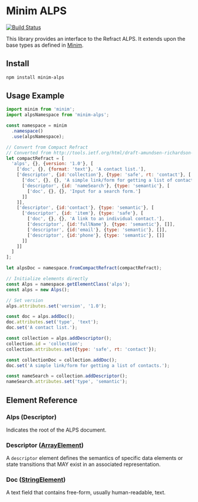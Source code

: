 # Minim ALPS

[![Build Status](https://travis-ci.org/refractproject/minim-alps.svg?branch=master)](https://travis-ci.org/refractproject/minim-alps)

This library provides an interface to the Refract ALPS. It extends upon the base types as defined in [Minim](https://github.com/refractproject/minim).

## Install

```sh
npm install minim-alps
```

## Usage Example

```js
import minim from 'minim';
import alpsNamespace from 'minim-alps';

const namespace = minim
  .namespace()
  .use(alpsNamespace);

// Convert from Compact Refract
// Converted from http://tools.ietf.org/html/draft-amundsen-richardson-foster-alps-01
let compactRefract = [
  'alps', {}, {version: '1.0'}, [
    ['doc', {}, {format: 'text'}, 'A contact list.'],
    ['descriptor', {id:'collection'}, {type: 'safe', rt: 'contact'}, [
      ['doc', {}, {}, 'A simple link/form for getting a list of contacts.'],
      ['descriptor', {id: 'nameSearch'}, {type: 'semantic'}, [
        ['doc', {}, {}, 'Input for a search form.']
      ]]
    ]],
    ['descriptor', {id:'contact'}, {type: 'semantic'}, [
      ['descriptor', {id: 'item'}, {type: 'safe'}, [
        ['doc', {}, {}, 'A link to an individual contact.'],
        ['descriptor', {id:'fullName'}, {type: 'semantic'}, []],
        ['descriptor', {id:'email'}, {type: 'semantic'}, []],
        ['descriptor', {id:'phone'}, {type: 'semantic'}, []]
      ]]
    ]]
  ]
];

let alpsDoc = namespace.fromCompactRefract(compactRefract);

// Initialize elements directly
const Alps = namespace.getElementClass('alps');
const alps = new Alps();

// Set version
alps.attributes.set('version', '1.0');

const doc = alps.addDoc();
doc.attributes.set('type', 'text');
doc.set('A contact list.');

const collection = alps.addDescriptor();
collection.id = 'collection';
collection.attributes.set({type: 'safe', rt: 'contact'});

const collectionDoc = collection.addDoc();
doc.set('A simple link/form for getting a list of contacts.');

const nameSearch = collection.addDescriptor();
nameSearch.attributes.set('type', 'semantic');
```

## Element Reference

### Alps (Descriptor)
Indicates the root of the ALPS document.

### Descriptor ([ArrayElement](https://github.com/refractproject/minim#arrayelement))
A `descriptor` element defines the semantics of specific data elements or state transitions that MAY exist in an associated representation.

### Doc ([StringElement](https://github.com/refractproject/minim#stringelement))
A text field that contains free-form, usually human-readable, text.
